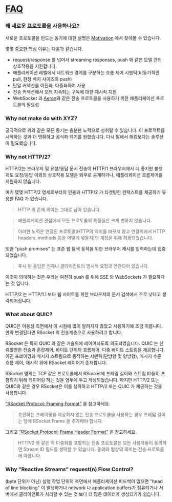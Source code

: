 # [FAQ](http://rsocket.io/docs/FAQ)

### 왜 새로운 프로토콜을 사용하나요?

새로운 프로토콜을 만드는 동기에 대한 설명은 [Motivation](Motivation.md) 에서 찾아볼 수 있습니다.

몇몇 중요한 핵심 이유는 다음과 같습니다.

- request/response 를 넘어서 streaming responses, push 와 같은 모델 간의 상호작용을 지원합니다.
- 애플리케이션 레벨에서 네트워크 경계를 구분하는 흐름 제어 시멘틱(비동기적인 pull, 한정 배치 사이즈의 push)
- 단일 커넥션을 이진화, 다중화하여 사용
- 전송 커넥션에서 오래 지속되는 구독에 대한 재시작 지원
- WebSocket 과 [Aeron](https://github.com/real-logic/Aeron)와 같은 전송 프로토콜을 사용하기 위한 애플리케이션 프로토콜의 필요성

### Why not make do with XYZ?

궁극적으로 위와 같은 모든 동기는 충분한 노력으로 성취될 수 있습니다. 이 프로젝트를 시작하는 것과 더 명확하고 공식화 되기를 원했습니다.
다시 말해서 해킹보다는 솔루션이 필요했습니다.

### Why not HTTP/2?

HTTP/2는 브라우저 및 요청/응답 문서 전송이 HTTP/1 브라우저에서 더 좋지만 불행히도 요청/응답 이외의 상호작용 모델은 외부로 공개하거나, 
애플리케이션 흐름제어를 지원하지 않습니다.

여기 몇몇 HTTP/2 명세로부터의 인용과 HTTP/2 가 타겟팅한 컨텍스트를 제공하기 유용한 FAQ 가 있습니다.

> HTTP 의 존재 의미는 그대로 남아 있습니다.

> 애플리케이션 관점에서 모든 프로토콜의 특징들은 크게 변하지 않습니다.

> 이러한 노력은 연결된 프로토콜(HTTP의 의미를 바꾸지 않고 연결위에서 HTTP headers, methods 등을 어떻게 넣을지)의 개정을 위해 허용되었습니다.

또한 "push promises" 는 표준 웹 탐색 동작을 위한 브라우저 캐시를 입력하는데 집중되었습니다.

> 푸시 된 응답은 언제나 클라이언트의 명시적 요청과 연관되어 있습니다.

이것이 의미하는 것은 우리는 여전히 push 를 위해 SSE 와 WebSockets 가 필요하다는 것 입니다.

HTTP/2 는 HTTP/1.1 보다 웹 사이트를 위한 브라우저의 문서 검색에서 주로 낫다고 생각되어집니다.

### What about QUIC?

QUIC은 이용성 측면에서 이 시점에 많이 알려지지 않았고 사용하기에 조금 이릅니다. 만약 변경된다면 RSocket 의 전송계층으로 사용하려고 합니다.

RSocket 은 특히 QUIC 와 같은 기술위에 레이어되도록 의도되었습니다.
QUIC 는 신뢰할만한 전송과 혼잡제어, 바이트 단위의 흐름제어, 다중 바이트 스트림을 제공합니다.
이진 프레이밍과 메시지 스트림으로 동작하는 시맨틱(단방향 및 양방향),  메시지 수준 흐름 제어, 재시작 위에 RSocket 레이어가 존재합니다.

RSocket 명세는 TCP 같은 프로토콜에서 RSocket에 프레임 길이와 스트림 ID들이 포함되기 위해 레이어링 하는 것을 염두에 두고 작성되었습니다.
하지만 HTTP/2 또는 QUIC와 같은 경우 RSocket은 이를 생략하고 HTTP/2 또는 QUIC 가 제공하는 것을 사용합니다.

["RSocket Protocol: Framing Format"](https://github.com/rsocket/rsocket/blob/master/Protocol.md#framing-format) 을 참고하세요.

> 호환하는 프레이밍을 제공하지 않는 전송 프로토콜을 사용하는 경우 프레임 길이는 앞에 RSocket Frame 을 추가해야 합니다.

그리고 ["RSocket Protocol: Frame Header Format"](https://github.com/rsocket/rsocket/blob/master/Protocol.md#frame-header-format)
을 참고하세요.

> HTTP/2 와 같은 역 다중화를 포함하는 전송 프로토콜은 모든 사용자들이 동의하면 Stream ID 필드를 생략할 수 있습니다.
> 동의와 협상의 의미는 전송 프로토콜에 따릅니다.

### Why "Reactive Streams" request(n) Flow Control?

(byte 단위가 아닌) 실행 작업 단위의 측면에서 애플리케이션 피드백이 없으면 "head of line blocking" 이 발생하거나 network 나 application buffers가 점유되거나 서버에서 클라이언트가 처리할 수 있는 것 보다 더 많은 데이터가 생성되기가 쉽습니다.
